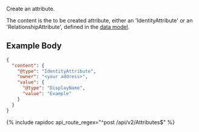 Create an attribute.

The content is the to be created attribute, either an 'IdentityAttribute' or an
'RelationshipAttribute', defined in the [data model](/integrate/data-model-overview#attributes).

## Example Body

```json
{
  "content": {
    "@type": "IdentityAttribute",
    "owner": "<your address>",
    "value": {
      "@type": "DisplayName",
      "value": "Example"
    }
  }
}
```

{% include rapidoc api_route_regex="^post /api/v2/Attributes$" %}

